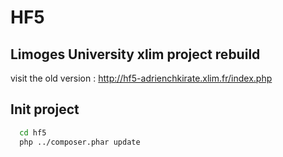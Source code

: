 # HF5

## Limoges University xlim project rebuild

visit the old version : http://hf5-adrienchkirate.xlim.fr/index.php

## Init project

```bash
  cd hf5
  php ../composer.phar update
```

